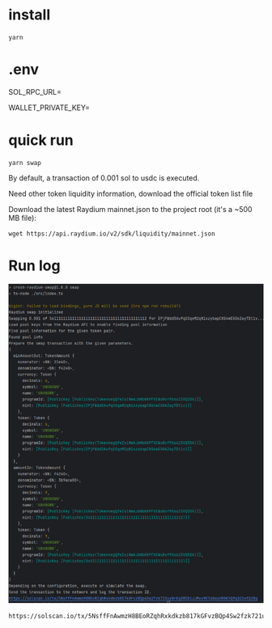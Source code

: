 # install

```angular2html
yarn
```

# .env

SOL_RPC_URL=

WALLET_PRIVATE_KEY=


# quick run

```
yarn swap
```

By default, a transaction of 0.001 sol to usdc is executed.

Need other token liquidity information, download the official token list file

Download the latest Raydium mainnet.json to the project root (it's a ~500 MB file):

```
wget https://api.raydium.io/v2/sdk/liquidity/mainnet.json
```

# Run log


![img.png](img.png)

```angular2html
https://solscan.io/tx/5NsffFnAwmzH8BEoRZqhRxkdkzb817kGFvzBQp4Sw2fzk721uyBrEgXM2DiJJMvu9E76BayURGKYQ9q1C5vtQ2Bq
```
